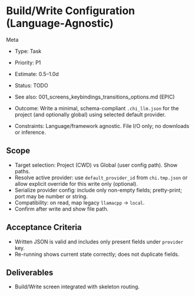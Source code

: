 # Build/Write Configuration (Language‑Agnostic)

Meta
- Type: Task
- Priority: P1
- Estimate: 0.5–1.0d
- Status: TODO
- See also: 001_screens_keybindings_transitions_options.md (EPIC)

- Outcome: Write a minimal, schema-compliant `.chi_llm.json` for the project (and optionally global) using selected default provider.
- Constraints: Language/framework agnostic. File I/O only; no downloads or inference.

## Scope
- Target selection: Project (CWD) vs Global (user config path). Show paths.
- Resolve active provider: use `default_provider_id` from `chi.tmp.json` or allow explicit override for this write only (optional).
- Serialize provider config: include only non-empty fields; pretty-print; port may be number or string.
- Compatibility: on read, map legacy `llamacpp` → `local`.
- Confirm after write and show file path.

## Acceptance Criteria
- Written JSON is valid and includes only present fields under `provider` key.
- Re-running shows current state correctly; does not duplicate fields.

## Deliverables
- Build/Write screen integrated with skeleton routing.
